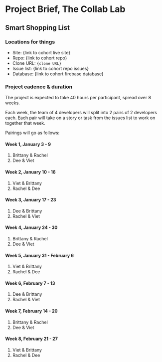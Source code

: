 # Project Brief, The Collab Lab

## Smart Shopping List

### Locations for things

- Site: {link to cohort live site}
- Repo: {link to cohort repo}
- Clone URL: `{clone URL}`
- Issue list: {link to cohort repo issues}
- Database: {link to cohort firebase database}

### Project cadence & duration

The project is expected to take 40 hours per participant, spread over 8 weeks.

Each week, the team of 4 developers will split into 2 pairs of 2 developers each. Each pair will take on a story or task from the issues list to work on together that week.

Pairings will go as follows:

#### Week 1, January 3 - 9

1. Brittany & Rachel
2. Dee & Viet

#### Week 2, January 10 - 16

1. Viet & Brittany
2. Rachel & Dee

#### Week 3, January 17 - 23

1. Dee & Brittany
2. Rachel & Viet

#### Week 4, January 24 - 30

1. Brittany & Rachel
2. Dee & Viet

#### Week 5, January 31 - February 6

1. Viet & Brittany
2. Rachel & Dee

#### Week 6, February 7 - 13

1. Dee & Brittany
2. Rachel & Viet

#### Week 7, February 14 - 20

1. Brittany & Rachel
2. Dee & Viet

#### Week 8, February 21 - 27

1. Viet & Brittany
2. Rachel & Dee
